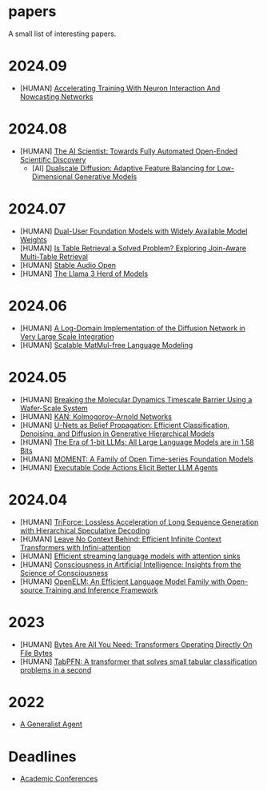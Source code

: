 # papers
A small list of interesting papers.

# 2024.09
- [HUMAN] [Accelerating Training With Neuron Interaction And Nowcasting Networks](https://arxiv.org/pdf/2409.04434)

# 2024.08
- [HUMAN] [The AI Scientist: Towards Fully Automated Open-Ended Scientific Discovery](https://arxiv.org/pdf/2408.06292)
    - [AI] [Dualscale Diffusion: Adaptive Feature Balancing for Low-Dimensional Generative Models](https://sakana.ai/assets/ai-scientist/adaptive_dual_scale_denoising.pdf)

# 2024.07
- [HUMAN] [Dual-User Foundation Models with Widely Available Model Weights](https://www.ntia.gov/sites/default/files/publications/ntia-ai-open-model-report.pdf)
- [HUMAN] [Is Table Retrieval a Solved Problem? Exploring Join-Aware Multi-Table Retrieval](https://arxiv.org/pdf/2404.09889)
- [HUMAN] [Stable Audio Open](https://arxiv.org/pdf/2407.14358)
- [HUMAN] [The Llama 3 Herd of Models](https://ai.meta.com/research/publications/the-llama-3-herd-of-models/)

# 2024.06
- [HUMAN] [A Log-Domain Implementation of the Diffusion Network in Very Large Scale Integration](https://proceedings.neurips.cc/paper_files/paper/2010/file/7bcdf75ad237b8e02e301f4091fb6bc8-Paper.pdf)
- [HUMAN] [Scalable MatMul-free Language Modeling](https://arxiv.org/pdf/2406.02528)

# 2024.05
- [HUMAN] [Breaking the Molecular Dynamics Timescale Barrier Using a Wafer-Scale System](https://arxiv.org/pdf/2405.07898)
- [HUMAN] [KAN: Kolmogorov–Arnold Networks](https://arxiv.org/pdf/2404.19756)
- [HUMAN] [U-Nets as Belief Propagation: Efficient Classification, Denoising, and Diffusion in Generative Hierarchical Models](https://arxiv.org/pdf/2404.18444)
- [HUMAN] [The Era of 1-bit LLMs: All Large Language Models are in 1.58 Bits](https://arxiv.org/pdf/2402.17764)
- [HUMAN] [MOMENT: A Family of Open Time-series Foundation Models](https://arxiv.org/pdf/2402.03885)
- [HUMAN] [Executable Code Actions Elicit Better LLM Agents](https://arxiv.org/pdf/2402.01030)

# 2024.04
- [HUMAN] [TriForce: Lossless Acceleration of Long Sequence Generation with Hierarchical Speculative Decoding](https://arxiv.org/pdf/2404.11912v1.pdf)
- [HUMAN] [Leave No Context Behind: Efficient Infinite Context Transformers with Infini-attention](https://arxiv.org/pdf/2404.07143v1.pdf)
- [HUMAN] [Efficient streaming language models with attention sinks](https://arxiv.org/pdf/2309.17453.pdf)
- [HUMAN] [Consciousness in Artificial Intelligence: Insights from the Science of Consciousness](https://arxiv.org/pdf/2308.08708v3.pdf)
- [HUMAN] [OpenELM: An Efficient Language Model Family with Open-source Training and Inference Framework](https://arxiv.org/pdf/2404.14619)

# 2023
- [HUMAN] [Bytes Are All You Need: Transformers Operating Directly On File Bytes](https://arxiv.org/pdf/2306.00238)
- [HUMAN] [TabPFN: A transformer that solves small tabular classification problems in a second](https://arxiv.org/pdf/2207.01848v3.pdf)

# 2022
- [A Generalist Agent](https://arxiv.org/pdf/2205.06175)

# Deadlines
- [Academic Conferences](https://aideadlin.es/?sub=ML,CV,CG,NLP,RO,SP,DM,AP,KR,HCI)